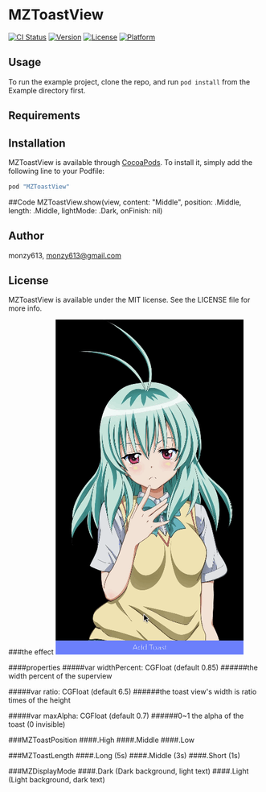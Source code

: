 # MZToastView

[![CI Status](http://img.shields.io/travis/monzy613/MZToastView.svg?style=flat)](https://travis-ci.org/monzy613/MZToastView)
[![Version](https://img.shields.io/cocoapods/v/MZToastView.svg?style=flat)](http://cocoapods.org/pods/MZToastView)
[![License](https://img.shields.io/cocoapods/l/MZToastView.svg?style=flat)](http://cocoapods.org/pods/MZToastView)
[![Platform](https://img.shields.io/cocoapods/p/MZToastView.svg?style=flat)](http://cocoapods.org/pods/MZToastView)

## Usage

To run the example project, clone the repo, and run `pod install` from the Example directory first.

## Requirements

## Installation

MZToastView is available through [CocoaPods](http://cocoapods.org). To install
it, simply add the following line to your Podfile:

```ruby
pod "MZToastView"
```
##Code
MZToastView.show(view, content: "Middle", position: .Middle, length: .Middle, lightMode: .Dark, onFinish: nil)


## Author

monzy613, monzy613@gmail.com

## License

MZToastView is available under the MIT license. See the LICENSE file for more info.

###the effect
![GIT](https://github.com/monzy613/MZToastView/blob/master/toast.gif)

####properties
#####var widthPercent: CGFloat (default 0.85)
######the width percent of the superview

#####var ratio: CGFloat (default 6.5)
######the toast view's width is ratio times of the height

#####var maxAlpha: CGFloat (default 0.7)
######0~1 the alpha of the toast (0 invisible)

###MZToastPosition
####.High
####.Middle
####.Low

###MZToastLength
####.Long (5s)
####.Middle (3s)
####.Short (1s)

###MZDisplayMode
####.Dark (Dark background, light text)
####.Light (Light background, dark text)
